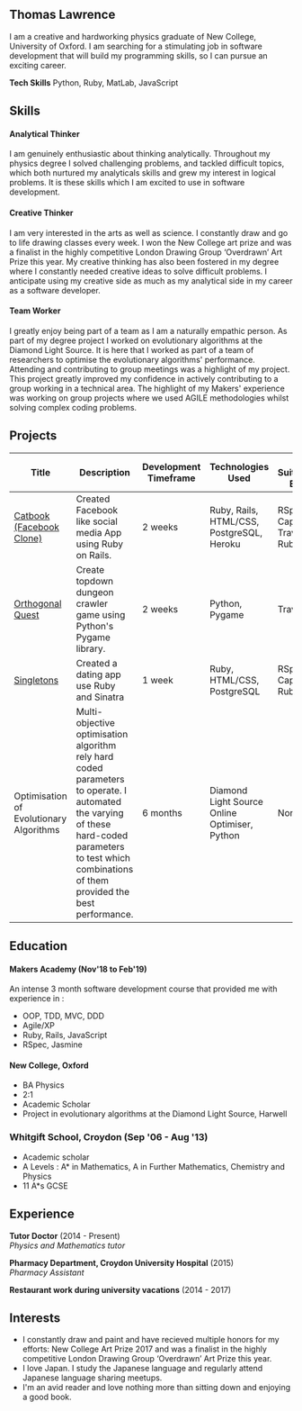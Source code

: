 ## Thomas Lawrence

I am a creative and hardworking physics graduate of New College, University of Oxford. I am searching for a stimulating job in software development that will build my programming skills, so I can pursue an exciting career.

**Tech Skills** Python, Ruby, MatLab, JavaScript 

## Skills

#### Analytical Thinker

I am genuinely enthusiastic about thinking analytically. Throughout my physics degree I solved challenging problems, and tackled difficult topics, which both nurtured my analyticals skills and grew my interest in logical problems. It is these skills which I am excited to use in software development.

#### Creative Thinker

I am very interested in the arts as well as science. I constantly draw and go to life drawing classes every week. I won the New College art prize and was a finalist in the highly competitive London Drawing Group ‘Overdrawn’ Art Prize this year. My creative thinking has also been fostered in my degree where I constantly needed creative ideas to solve difficult problems. I anticipate using my creative side as much as my analytical side in my career as a software developer.

#### Team Worker

I greatly enjoy being part of a team as I am a naturally empathic person. As part of my degree project I worked on evolutionary algorithms at the Diamond Light Source. It is here that I worked as part of a team of researchers to optimise the evolutionary algorithms' performance. Attending and contributing to group meetings was a highlight of my project. This project greatly improved my confidence in actively contributing to a group working in a technical area. The highlight of my Makers'  experience was working on group projects where we used AGILE methodologies whilst solving complex coding problems.

## Projects
| Title | Description | Development Timeframe | Technologies Used | Test Suites/CIs/CDs Employed |
|--|--|--|--|--|
|[Catbook (Facebook Clone)](https://github.com/learningtocode101/acebook-team-cats) | Created Facebook like social media App using Ruby on Rails. | 2 weeks | Ruby, Rails, HTML/CSS, PostgreSQL,  Heroku | RSpec, Capybara, Travis, Rubocop |
|[Orthogonal Quest](https://github.com/Sindex42/orthogonal-quest) | Create topdown dungeon crawler game using Python's Pygame library. | 2 weeks | Python, Pygame | Travis, Pylint |
|[Singletons](https://github.com/rednblack99/singletons_app) | Created a dating app use Ruby and Sinatra | 1 week | Ruby, HTML/CSS, PostgreSQL | RSpec, Capybara, Rubocop |
|Optimisation of Evolutionary Algorithms | Multi-objective optimisation algorithm rely hard coded parameters to operate. I automated the varying of these hard-coded parameters to test which combinations of them provided the best performance. | 6 months | Diamond Light Source Online Optimiser, Python | None |


## Education

#### Makers Academy (Nov'18 to Feb'19)

An intense 3 month software development course that provided me with experience in :

- OOP, TDD, MVC, DDD
- Agile/XP
- Ruby, Rails, JavaScript
- RSpec, Jasmine

#### New College, Oxford

- BA Physics
- 2:1
- Academic Scholar
- Project in evolutionary algorithms at the Diamond Light Source, Harwell

### Whitgift School, Croydon (Sep '06 - Aug '13)

- Academic scholar
- A Levels : A* in Mathematics, A in Further Mathematics, Chemistry and Physics
- 11 A*s GCSE

## Experience

**Tutor Doctor** (2014 - Present)   
*Physics and Mathematics tutor*

**Pharmacy Department, Croydon University Hospital** (2015)    
*Pharmacy Assistant* 

**Restaurant work during university vacations** (2014 - 2017)

## Interests

- I constantly draw and paint and have recieved multiple honors for my efforts: New College Art Prize 2017 and was a finalist in the highly competitive London Drawing Group ‘Overdrawn’ Art Prize this year.
- I love Japan. I study the Japanese language and regularly attend Japanese language sharing meetups.
- I'm an avid reader and love nothing more than sitting down and enjoying a good book.
